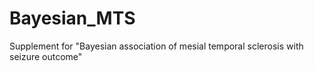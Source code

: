 # Bayesian_MTS
Supplement for "Bayesian association of mesial temporal sclerosis with seizure outcome"
